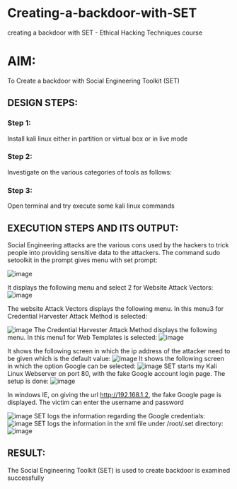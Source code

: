 # Creating-a-backdoor-with-SET
creating a backdoor with SET - Ethical Hacking Techniques course

# AIM:
To Create a backdoor with Social Engineering Toolkit (SET)

## DESIGN STEPS:

### Step 1:

Install kali linux either in partition or virtual box or in live mode


### Step 2:

Investigate on the various categories of tools as follows:

### Step 3:

Open terminal and try execute some kali linux commands

## EXECUTION STEPS AND ITS OUTPUT:
Social Engineering attacks are the various cons used by the hackers to trick people into providing sensitive data to the attackers. 
The command sudo setoolkit in the prompt gives menu with set prompt:

![image](https://github.com/Poojithamanohar/creating-a-backdoor-with-SET/assets/119423592/42d3b894-22d7-4853-b7f9-4b7a17ffac5a)

It displays the following menu and select 2 for Website Attack Vectors:
![image](https://github.com/Poojithamanohar/creating-a-backdoor-with-SET/assets/119423592/73ba84a8-fb45-4a65-b820-ea45614b88e4)

The website Attack Vectors displays the following menu. In this menu3 for Credential Harvester Attack Method is selected:

![image](https://github.com/Poojithamanohar/creating-a-backdoor-with-SET/assets/119423592/36d4848f-87c7-4902-9e24-753cceb3c2d5)
The Credential Harvester Attack Method displays the following menu. In this menu1 for Web Templates is selected:
![image](https://github.com/Poojithamanohar/creating-a-backdoor-with-SET/assets/119423592/8eb88607-f756-4537-a38d-ed95009aee46)

It shows the following screen in which the ip address of the attacker need to be given which is the default value:
![image](https://github.com/Poojithamanohar/creating-a-backdoor-with-SET/assets/119423592/75b5cc32-fdd9-4f35-b8d4-e9e775d0b270)
It shows the following screen in which the option Google can be selected:
![image](https://github.com/Poojithamanohar/creating-a-backdoor-with-SET/assets/119423592/5082ef0c-bf90-4edb-905b-ef23e0d0b553)
SET starts my Kali Linux Webserver on port 80, with the fake Google account login page. The setup is done:
![image](https://github.com/Poojithamanohar/creating-a-backdoor-with-SET/assets/119423592/b0a51363-c3f4-4d6b-8f3c-21a184b2754b)

In windows IE, on giving the url http://192.168.1.2, the fake Google page is displayed. The victim can enter the username and password

![image](https://github.com/Poojithamanohar/creating-a-backdoor-with-SET/assets/119423592/b2cceb60-e2e7-4731-8c05-b95ee1c256d8)
SET logs the information regarding the Google credentials:
![image](https://github.com/Poojithamanohar/creating-a-backdoor-with-SET/assets/119423592/53a38d5b-fc37-47ad-93c4-ec96b48aab70)
SET logs the information in the xml file under /root/.set directory:
![image](https://github.com/Poojithamanohar/creating-a-backdoor-with-SET/assets/119423592/974ca92b-d0f2-4091-b443-2cc4b40b63b7)

## RESULT:
The Social Engineering Toolkit (SET) is used to create backdoor is  examined successfully
